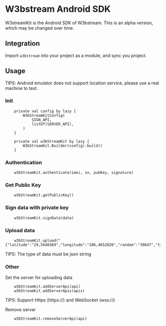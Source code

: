 # W3bstream Android SDK
W3streamKit is the Android SDK of W3bstream. This is an alpha version, which may be changed over time.

## Integration
Import `w3bstream` into your project as a module, and sync you project.


## Usage
TIPS: Android emulator does not support location service, please use a real machine to test.

### Init

```
    private val config by lazy {
        W3bStreamKitConfig(
            SIGN_API,
            listOf(SERVER_API),
        )
    }

    private val w3bStreamKit by lazy {
        W3bStreamKit.Builder(config).build()
    }
```


### Authentication
```
    w3bStreamKit.authenticate(imei, sn, pubKey, signature)
```

### Get Public Key
```
    w3bStreamKit.getPublicKey()
```

### Sign data with private key
```
    w3bStreamKit.signData(data)
```

### Upload data
```
    w3bStreamKit.upload("{"latitude":"29,5640369","longitude":"106,4652020","random":"39647","timestamp":1660052772,"imei":"258897981888933","shakeCount":6}")
```
TIPS: The type of data must be json string

### Other

Set the server for uploading data
```
    w3bStreamKit.addServerApi(api)
    w3bStreamKit.addServerApis(apis)
```
TIPS: Support Https (https://) and WebSocket (wss://)

Remove server
```
    w3bStreamKit.removeServerApi(api)
```
